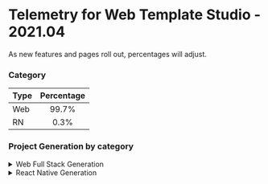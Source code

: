 # Telemetry for Web Template Studio - 2021.04

As new features and pages roll out, percentages  will adjust.

### Category

|Type|Percentage|
|:---|:---:|
|Web|99.7%|
|RN|0.3%|

### Project Generation by category

<details>
<summary>Web Full Stack Generation</summary>

### Frontend Frameworks

|Framework Type|Percentage|
|:---|:---:|
|React|67.7%|
|Vue|22.2%|
|Angular|10.1%|

### Backend Frameworks

|Framework Type|Percentage|
|:---|:---:|
|Node|61.9%|
|AspNet|19.4%|
|Flask|14.5%|
|Moleculer|4.2%|

### Pages

|Pages|Percentage|
|:---|:---:|
|Blank|44%|
|Grid|20.1%|
|Master Detail|19%|
|List|16.8%|


</details>

<details>
<summary>React Native Generation</summary>

### Project Types

|Framework Type|Percentage|
|:---|:---:|
|Tabbed|100%|

### Pages

|Pages|Percentage|
|:---|:---:|
|Blank|50%|
|Settings|33.3%|
|MasterDetail|16.7%|


</details>

